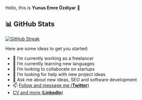 Hello, this is **Yunus Emre Özdiyar** 👋

## 📊 GitHub Stats

[![GitHub Streak](https://streak-stats.demolab.com/?user=incendies&currStreakNum=2FD3EB&fire=pink&sideLabels=F00&date_format=[Y.]n.j)](https://git.io/streak-stats)

Here are some ideas to get you started:

- 🔭 I’m currently working as a freelancer
- 🌱 I’m currently learning new languages
- 👯 I’m looking to collaborate on startups
- 🤔 I’m looking for help with new project ideas
- 💬 Ask me about new ideas, SEO and software development
- 📫 [Follow and message me (**Twitter**)](https://twitter.com/emreozdiyar)
-    [CV and more (**LinkedIn**)](https://linkedin.com/in/yunusemreozdiyar)
